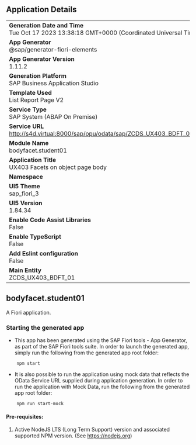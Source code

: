 ## Application Details
|               |
| ------------- |
|**Generation Date and Time**<br>Tue Oct 17 2023 13:38:18 GMT+0000 (Coordinated Universal Time)|
|**App Generator**<br>@sap/generator-fiori-elements|
|**App Generator Version**<br>1.11.2|
|**Generation Platform**<br>SAP Business Application Studio|
|**Template Used**<br>List Report Page V2|
|**Service Type**<br>SAP System (ABAP On Premise)|
|**Service URL**<br>http://s4d.virtual:8000/sap/opu/odata/sap/ZCDS_UX403_BDFT_01_CDS
|**Module Name**<br>bodyfacet.student01|
|**Application Title**<br>UX403 Facets on object page body|
|**Namespace**<br>|
|**UI5 Theme**<br>sap_fiori_3|
|**UI5 Version**<br>1.84.34|
|**Enable Code Assist Libraries**<br>False|
|**Enable TypeScript**<br>False|
|**Add Eslint configuration**<br>False|
|**Main Entity**<br>ZCDS_UX403_BDFT_01|

## bodyfacet.student01

A Fiori application.

### Starting the generated app

-   This app has been generated using the SAP Fiori tools - App Generator, as part of the SAP Fiori tools suite.  In order to launch the generated app, simply run the following from the generated app root folder:

```
    npm start
```

- It is also possible to run the application using mock data that reflects the OData Service URL supplied during application generation.  In order to run the application with Mock Data, run the following from the generated app root folder:

```
    npm run start-mock
```

#### Pre-requisites:

1. Active NodeJS LTS (Long Term Support) version and associated supported NPM version.  (See https://nodejs.org)


